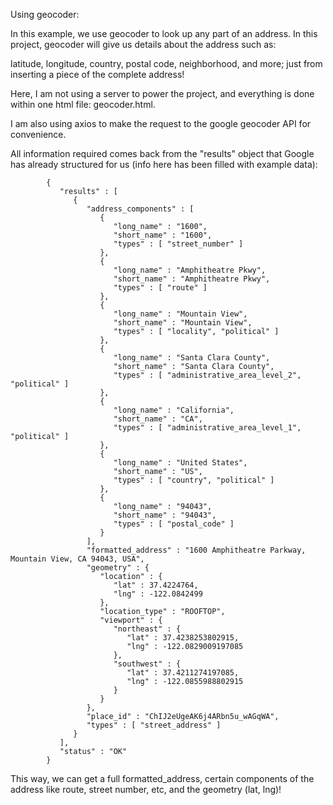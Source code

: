 Using geocoder:

In this example, we use geocoder to look up any part of an address.
In this project, geocoder will give us details about the address such as:

latitude, longitude, country, postal code, neighborhood, and more; just from inserting a piece of the complete address!

Here, I am not using a server to power the project, and everything is done within one html file: geocoder.html.

I am also using axios to make the request to the google geocoder API for convenience.

    
All information required comes back from  the "results" object that Google has already structured for us (info here has been filled with example data):

            {
               "results" : [
                  {
                     "address_components" : [
                        {
                           "long_name" : "1600",
                           "short_name" : "1600",
                           "types" : [ "street_number" ]
                        },
                        {
                           "long_name" : "Amphitheatre Pkwy",
                           "short_name" : "Amphitheatre Pkwy",
                           "types" : [ "route" ]
                        },
                        {
                           "long_name" : "Mountain View",
                           "short_name" : "Mountain View",
                           "types" : [ "locality", "political" ]
                        },
                        {
                           "long_name" : "Santa Clara County",
                           "short_name" : "Santa Clara County",
                           "types" : [ "administrative_area_level_2", "political" ]
                        },
                        {
                           "long_name" : "California",
                           "short_name" : "CA",
                           "types" : [ "administrative_area_level_1", "political" ]
                        },
                        {
                           "long_name" : "United States",
                           "short_name" : "US",
                           "types" : [ "country", "political" ]
                        },
                        {
                           "long_name" : "94043",
                           "short_name" : "94043",
                           "types" : [ "postal_code" ]
                        }
                     ],
                     "formatted_address" : "1600 Amphitheatre Parkway, Mountain View, CA 94043, USA",
                     "geometry" : {
                        "location" : {
                           "lat" : 37.4224764,
                           "lng" : -122.0842499
                        },
                        "location_type" : "ROOFTOP",
                        "viewport" : {
                           "northeast" : {
                              "lat" : 37.4238253802915,
                              "lng" : -122.0829009197085
                           },
                           "southwest" : {
                              "lat" : 37.4211274197085,
                              "lng" : -122.0855988802915
                           }
                        }
                     },
                     "place_id" : "ChIJ2eUgeAK6j4ARbn5u_wAGqWA",
                     "types" : [ "street_address" ]
                  }
               ],
               "status" : "OK"
            }

This way, we can get a full formatted_address, certain components of the address like route, street number, etc, and the geometry (lat, lng)!
        